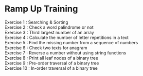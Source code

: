 <h1 class="code-line" data-line-start=0 data-line-end=1 ><a id="Ramp_Up_Training_0"></a>Ramp Up Training</h1>
<p class="has-line-data" data-line-start="3" data-line-end="13">Exercise 1  : Searching &amp; Sorting<br>
Exercise 2  : Check a word palindrome or not<br>
Exercise 3  : Third largest number of an array<br>
Exercise 4  : Calculate the number of letter repetitions in a text<br>
Exercise 5  : Find the missing number from a sequence of numbers<br>
Exercise 6  : Check two texts for anagram<br>
Exercise 7  : Reverse a number without using string functions<br>
Exercise 8  : Print all leaf nodes of a binary tree<br>
Exercise 9  : Pre-order traversal of a binary tree<br>
Exercise 10 : In-order traversal of a binary tree</p>
